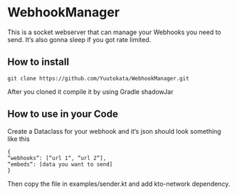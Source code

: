 # WebhookManager

This is a socket webserver that can manage your Webhooks you need to send. It‘s also gonna sleep if you got rate limited.


## How to install

    git clone https://github.com/Yuutokata/WebhookManager.git

After you cloned it compile it by using Gradle shadowJar

## How to use in your Code

Create a Dataclass for your webhook and it‘s json should look something like this

    {
    “webhooks“: [“url 1“, “url 2“],
    “embeds“: [data you want to send]
    }
    
Then copy the file in examples/sender.kt and add kto-network dependency.
